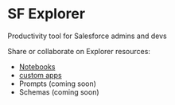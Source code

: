 # SF Explorer

Productivity tool for Salesforce admins and devs

Share or collaborate on Explorer resources:

* [Notebooks](./Notebooks/)
* [custom apps](./CustomApps/)
* Prompts (coming soon)
* Schemas (coming soon)